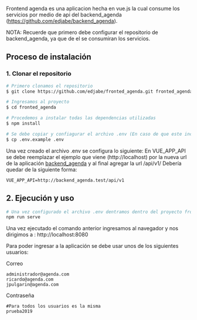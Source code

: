 Frontend agenda es una aplicacion hecha en vue.js la cual consume los servicios por medio de api del backend_agenda (https://github.com/edjabe/backend_agenda).

NOTA: Recuerde que primero debe configurar el repositorio de backend_agenda, ya que de el se consumiran los servicios.

## Proceso de instalación

### 1. Clonar el repositorio

``` bash
# Primero clonamos el repositorio
$ git clone https://github.com/edjabe/fronted_agenda.git fronted_agenda

# Ingresamos al proyecto
$ cd fronted_agenda

# Procedemos a instalar todas las dependencias utilizadas
$ npm install

# Se debe copiar y confiagurar el archivo .env (En caso de que este incluido saltarse este paso)
$ cp .env.example .env
```
Una vez creado el archivo .env se configura lo siguiente:
En VUE_APP_API se debe reemplazar el ejemplo que viene (http://localhost) por la nueva url de la aplicación [backend_agenda](https://github.com/edjabe/backend_agenda) y al final agregar la url /api/v1/ Debería quedar de la siguiente forma:

```
VUE_APP_API=http://backend_agenda.test/api/v1

```

## 2. Ejecución y uso

``` bash
# Una vez configurado el archivo .env dentramos dentro del proyecto fronted_agenda y ejecutamos el siguiente comando:
npm run serve
```
Una vez ejecutado el comando anterior ingresamos al navegador y nos dirigimos a : http://localhost:8080

Para poder ingresar a la aplicación se debe usar unos de los siguientes usuarios:

Correo
```
administrador@agenda.com
ricardo@agenda.com
jpulgarin@agenda.com
```
Contraseña
```
#Para todos los usuarios es la misma
prueba2019
```
